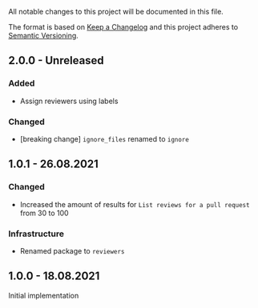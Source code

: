 All notable changes to this project will be documented in this file.

The format is based on [Keep a Changelog](http://keepachangelog.com/)
and this project adheres to [Semantic Versioning](http://semver.org/).

## 2.0.0 - Unreleased

### Added
- Assign reviewers using labels

### Changed
- [breaking change] `ignore_files` renamed to `ignore`

## 1.0.1 - 26.08.2021

### Changed
- Increased the amount of results for `List reviews for a pull request` from 30 to 100

### Infrastructure
- Renamed package to `reviewers`

## 1.0.0 - 18.08.2021

Initial implementation

